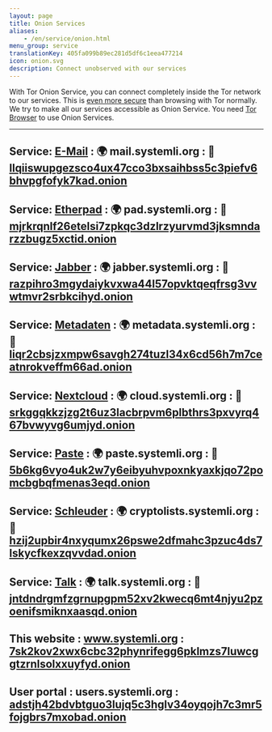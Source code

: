 ```yaml
---
layout: page
title: Onion Services
aliases:
    - /en/service/onion.html
menu_group: service
translationKey: 405fa099b89ec281d5df6c1eea477214
icon: onion.svg
description: Connect unobserved with our services
---
```


With Tor Onion Service, you can connect completely inside the Tor network to our services. This is [even more secure](https://www.torproject.org/docs/onion-services) than browsing with Tor normally. We try to make all our services accessible as Onion Service. You need [Tor Browser](https://www.torproject.org/download/download-easy.html) to use Onion Services.

---
Service: [E-Mail](/en/service/mail/)
: 🌍 mail.systemli.org
: 🧅 [llqiiswupgezsco4ux47cco3bxsaihbss5c3piefv6bhvpgfofyk7kad.onion](http://llqiiswupgezsco4ux47cco3bxsaihbss5c3piefv6bhvpgfofyk7kad.onion)
---
Service: [Etherpad](/en/service/etherpad/)
: 🌍 pad.systemli.org
: 🧅 [mjrkrqnlf26etelsi7zpkqc3dzlrzyurvmd3jksmndarzzbugz5xctid.onion](http://mjrkrqnlf26etelsi7zpkqc3dzlrzyurvmd3jksmndarzzbugz5xctid.onion)
---
Service: [Jabber](/en/service/xmpp/)
: 🌍 jabber.systemli.org
: 🧅 [razpihro3mgydaiykvxwa44l57opvktqeqfrsg3vvwtmvr2srbkcihyd.onion](http://razpihro3mgydaiykvxwa44l57opvktqeqfrsg3vvwtmvr2srbkcihyd.onion)
---
Service: [Metadaten](/en/service/metadata/)
: 🌍 metadata.systemli.org
: 🧅 [liqr2cbsjzxmpw6savgh274tuzl34x6cd56h7m7ceatnrokveffm66ad.onion](http://liqr2cbsjzxmpw6savgh274tuzl34x6cd56h7m7ceatnrokveffm66ad.onion)
---
Service: [Nextcloud](/en/service/cloud/)
: 🌍 cloud.systemli.org
: 🧅 [srkggqkkzjzg2t6uz3lacbrpvm6plbthrs3pxvyrq467bvwyvg6umjyd.onion](http://srkggqkkzjzg2t6uz3lacbrpvm6plbthrs3pxvyrq467bvwyvg6umjyd.onion)
---
Service: [Paste](/en/service/paste/)
: 🌍 paste.systemli.org
: 🧅 [5b6kg6vyo4uk2w7y6eibyuhvpoxnkyaxkjqo72pomcbgbqfmenas3eqd.onion](http://5b6kg6vyo4uk2w7y6eibyuhvpoxnkyaxkjqo72pomcbgbqfmenas3eqd.onion)
---
Service: [Schleuder](/en/service/schleuder/)
: 🌍 cryptolists.systemli.org
: 🧅 [hzij2upbir4nxyqumx26pswe2dfmahc3pzuc4ds7lskycfkexzqvvdad.onion](http://hzij2upbir4nxyqumx26pswe2dfmahc3pzuc4ds7lskycfkexzqvvdad.onion)
---
Service: [Talk](/en/service/mumble/)
: 🌍 talk.systemli.org
: 🧅 [jntdndrgmfzgrnupgpm52xv2kwecq6mt4njyu2pzoenifsmiknxaasqd.onion](http://jntdndrgmfzgrnupgpm52xv2kwecq6mt4njyu2pzoenifsmiknxaasqd.onion)
---
This website
: www.systemli.org
: [7sk2kov2xwx6cbc32phynrifegg6pklmzs7luwcggtzrnlsolxxuyfyd.onion](http://7sk2kov2xwx6cbc32phynrifegg6pklmzs7luwcggtzrnlsolxxuyfyd.onion)
---
User portal
: users.systemli.org
: [adstjh42bdvbtguo3lujq5c3hglv34oyqojh7c3mr5fojgbrs7mxobad.onion](http://adstjh42bdvbtguo3lujq5c3hglv34oyqojh7c3mr5fojgbrs7mxobad.onion)
---
